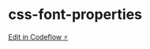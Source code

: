 # css-font-properties

[Edit in Codeflow ⚡️](https://stackblitz.com/~/github.com/parulchauhann/css-font-properties)